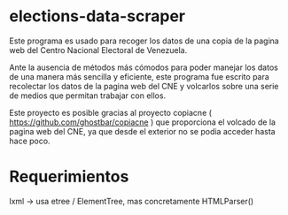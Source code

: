 elections-data-scraper
======================

  Este programa es usado para recoger los datos de una copia de
la pagina web del Centro Nacional Electoral de Venezuela.

  Ante la ausencia de métodos más cómodos para poder manejar
los datos de una manera más sencilla y eficiente, este programa
fue escrito para recolectar los datos de la pagina web del CNE y
volcarlos sobre una serie de medios que permitan trabajar con 
ellos.

  Este proyecto es posible gracias al proyecto copiacne
( https://github.com/ghostbar/copiacne ) que proporciona el volcado
de la pagina web del CNE, ya que desde el exterior no se podia
acceder hasta hace poco.

Requerimientos
==============

lxml -> usa etree / ElementTree, mas concretamente HTMLParser()


